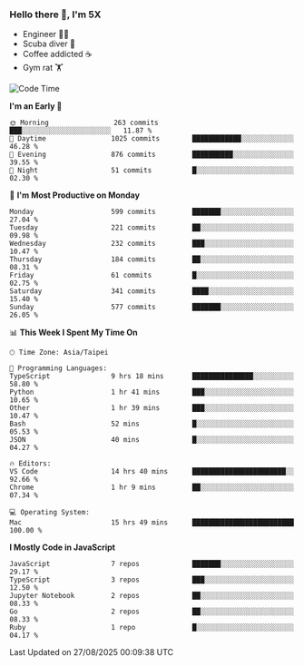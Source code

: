 ### Hello there 👋, I'm 5X

* Engineer 👨‍💻
* Scuba diver 🤿
* Coffee addicted ☕️
* Gym rat 🏋️

<!--START_SECTION:waka-->
![Code Time](http://img.shields.io/badge/Code%20Time-1%2C848%20hrs%2021%20mins-blue)

**I'm an Early 🐤** 

```text
🌞 Morning                263 commits         ███░░░░░░░░░░░░░░░░░░░░░░   11.87 % 
🌆 Daytime                1025 commits        ████████████░░░░░░░░░░░░░   46.28 % 
🌃 Evening                876 commits         ██████████░░░░░░░░░░░░░░░   39.55 % 
🌙 Night                  51 commits          █░░░░░░░░░░░░░░░░░░░░░░░░   02.30 % 
```
📅 **I'm Most Productive on Monday** 

```text
Monday                   599 commits         ███████░░░░░░░░░░░░░░░░░░   27.04 % 
Tuesday                  221 commits         ██░░░░░░░░░░░░░░░░░░░░░░░   09.98 % 
Wednesday                232 commits         ███░░░░░░░░░░░░░░░░░░░░░░   10.47 % 
Thursday                 184 commits         ██░░░░░░░░░░░░░░░░░░░░░░░   08.31 % 
Friday                   61 commits          █░░░░░░░░░░░░░░░░░░░░░░░░   02.75 % 
Saturday                 341 commits         ████░░░░░░░░░░░░░░░░░░░░░   15.40 % 
Sunday                   577 commits         ███████░░░░░░░░░░░░░░░░░░   26.05 % 
```


📊 **This Week I Spent My Time On** 

```text
🕑︎ Time Zone: Asia/Taipei

💬 Programming Languages: 
TypeScript               9 hrs 18 mins       ███████████████░░░░░░░░░░   58.80 % 
Python                   1 hr 41 mins        ███░░░░░░░░░░░░░░░░░░░░░░   10.65 % 
Other                    1 hr 39 mins        ███░░░░░░░░░░░░░░░░░░░░░░   10.47 % 
Bash                     52 mins             █░░░░░░░░░░░░░░░░░░░░░░░░   05.53 % 
JSON                     40 mins             █░░░░░░░░░░░░░░░░░░░░░░░░   04.27 % 

🔥 Editors: 
VS Code                  14 hrs 40 mins      ███████████████████████░░   92.66 % 
Chrome                   1 hr 9 mins         ██░░░░░░░░░░░░░░░░░░░░░░░   07.34 % 

💻 Operating System: 
Mac                      15 hrs 49 mins      █████████████████████████   100.00 % 
```

**I Mostly Code in JavaScript** 

```text
JavaScript               7 repos             ███████░░░░░░░░░░░░░░░░░░   29.17 % 
TypeScript               3 repos             ███░░░░░░░░░░░░░░░░░░░░░░   12.50 % 
Jupyter Notebook         2 repos             ██░░░░░░░░░░░░░░░░░░░░░░░   08.33 % 
Go                       2 repos             ██░░░░░░░░░░░░░░░░░░░░░░░   08.33 % 
Ruby                     1 repo              █░░░░░░░░░░░░░░░░░░░░░░░░   04.17 % 
```




 Last Updated on 27/08/2025 00:09:38 UTC
<!--END_SECTION:waka-->
